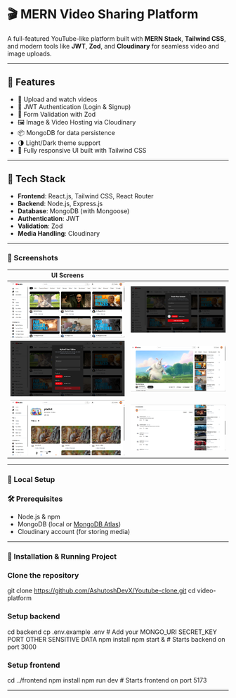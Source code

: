 # 🎬 MERN Video Sharing Platform

A full-featured YouTube-like platform built with **MERN Stack**, **Tailwind CSS**, and modern tools like **JWT**, **Zod**, and **Cloudinary** for seamless video and image uploads.

---

## 🚀 Features

- 🎥 Upload and watch videos
- 🔐 JWT Authentication (Login & Signup)
- 🧾 Form Validation with Zod
- 🖼️ Image & Video Hosting via Cloudinary
- 📦 MongoDB for data persistence
- 🌗 Light/Dark theme support
- 🧠 Fully responsive UI built with Tailwind CSS

---

## 🧰 Tech Stack

- **Frontend**: React.js, Tailwind CSS, React Router
- **Backend**: Node.js, Express.js
- **Database**: MongoDB (with Mongoose)
- **Authentication**: JWT
- **Validation**: Zod
- **Media Handling**: Cloudinary

---

### 📸 Screenshots

| UI Screens | |
|-----------|--|
| ![Screenshot 1](https://github.com/DarkRai087/YouTube_Clone/blob/main/frontend/src/assets/home.png) | ![Screenshot 2](https://github.com/DarkRai087/YouTube_Clone/blob/main/frontend/src/assets/signup-signin.png) |
| ![Screenshot 3](https://github.com/DarkRai087/YouTube_Clone/blob/main/frontend/src/assets/uploadVideo.png) | ![Screenshot 4](https://github.com/DarkRai087/YouTube_Clone/blob/main/frontend/src/assets/profile.png) |
| ![Screenshot 5](https://github.com/DarkRai087/YouTube_Clone/blob/main/frontend/src/assets/channelInfo.png) | ![Screenshot 6](https://github.com/DarkRai087/YouTube_Clone/blob/main/frontend/src/assets/comments.png) |

---

### 🔧 Local Setup

### 🛠️ Prerequisites

- Node.js & npm
- MongoDB (local or [MongoDB Atlas](https://www.mongodb.com/cloud/atlas))
- Cloudinary account (for storing media)

---

### 🧪 Installation & Running Project


### Clone the repository
git clone https://github.com/AshutoshDevX/Youtube-clone.git
cd video-platform

### Setup backend
cd backend
cp .env.example .env   # Add your MONGO_URI SECRET_KEY  PORT OTHER SENSITIVE DATA
npm install
npm start &            # Starts backend on port 3000

### Setup frontend
cd ../frontend
npm install
npm run dev            # Starts frontend on port 5173


---
